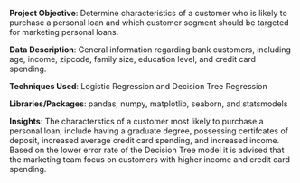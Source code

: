 **Project Objective**: Determine characteristics of a customer who is likely to purchase a personal loan and which customer segment should be targeted for marketing personal loans.

**Data Description**: General information regarding bank customers, including age, income, zipcode, family size, education level, and credit card spending.

**Techniques Used**: Logistic Regression and Decision Tree Regression

**Libraries/Packages**: pandas, numpy, matplotlib, seaborn, and statsmodels

**Insights**: The characterstics of a customer most likely to purchase a personal loan, include having a graduate degree, possessing certifcates of deposit, increased average credit card spending, and increased income. Based on the lower error rate of the Decision Tree model it is advised that the marketing team focus on customers with higher income and credit card spending.
